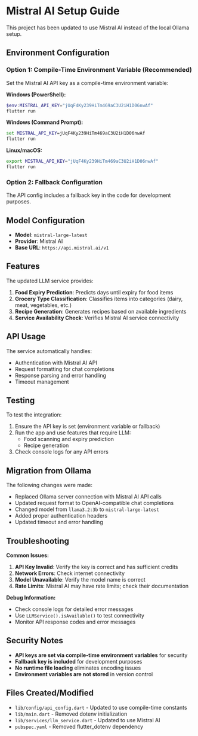 # Mistral AI Setup Guide

This project has been updated to use Mistral AI instead of the local Ollama setup.

## Environment Configuration

### Option 1: Compile-Time Environment Variable (Recommended)
Set the Mistral AI API key as a compile-time environment variable:

**Windows (PowerShell):**
```powershell
$env:MISTRAL_API_KEY="jUqF4Ky239HiTm469aC3U2iH1D06nwAf"
flutter run
```

**Windows (Command Prompt):**
```cmd
set MISTRAL_API_KEY=jUqF4Ky239HiTm469aC3U2iH1D06nwAf
flutter run
```

**Linux/macOS:**
```bash
export MISTRAL_API_KEY="jUqF4Ky239HiTm469aC3U2iH1D06nwAf"
flutter run
```

### Option 2: Fallback Configuration
The API config includes a fallback key in the code for development purposes.

## Model Configuration

- **Model**: `mistral-large-latest`
- **Provider**: Mistral AI
- **Base URL**: `https://api.mistral.ai/v1`

## Features

The updated LLM service provides:

1. **Food Expiry Prediction**: Predicts days until expiry for food items
2. **Grocery Type Classification**: Classifies items into categories (dairy, meat, vegetables, etc.)
3. **Recipe Generation**: Generates recipes based on available ingredients
4. **Service Availability Check**: Verifies Mistral AI service connectivity

## API Usage

The service automatically handles:
- Authentication with Mistral AI API
- Request formatting for chat completions
- Response parsing and error handling
- Timeout management

## Testing

To test the integration:

1. Ensure the API key is set (environment variable or fallback)
2. Run the app and use features that require LLM:
   - Food scanning and expiry prediction
   - Recipe generation
3. Check console logs for any API errors

## Migration from Ollama

The following changes were made:
- Replaced Ollama server connection with Mistral AI API calls
- Updated request format to OpenAI-compatible chat completions
- Changed model from `llama3.2:3b` to `mistral-large-latest`
- Added proper authentication headers
- Updated timeout and error handling

## Troubleshooting

**Common Issues:**

1. **API Key Invalid**: Verify the key is correct and has sufficient credits
2. **Network Errors**: Check internet connectivity
3. **Model Unavailable**: Verify the model name is correct
4. **Rate Limits**: Mistral AI may have rate limits; check their documentation

**Debug Information:**
- Check console logs for detailed error messages
- Use `LLMService().isAvailable()` to test connectivity
- Monitor API response codes and error messages

## Security Notes

- **API keys are set via compile-time environment variables** for security
- **Fallback key is included** for development purposes
- **No runtime file loading** eliminates encoding issues
- **Environment variables are not stored** in version control

## Files Created/Modified

- `lib/config/api_config.dart` - Updated to use compile-time constants
- `lib/main.dart` - Removed dotenv initialization
- `lib/services/llm_service.dart` - Updated to use Mistral AI
- `pubspec.yaml` - Removed flutter_dotenv dependency
